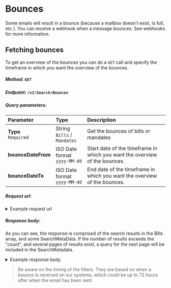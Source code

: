 # Bounces 
Some emails will result in a bounce (because a mailbox doesn't exist, is full, etc.).
You can receive a webhook when a message bounces. See webhooks for more information.

## Fetching bounces
To get an overview of the bounces you can do a `GET` call and specify the timeframe in which you want the overview of the bounces.

##### Method: `GET`
##### Endpoint: `/v2/Search/Bounces`
##### Query parameters:
| Parameter          | Type                                      | Description                                                                |
|:-------------------|:------------------------------------------|:---------------------------------------------------------------------------|
| **Type** <br/> `Required` | String <br/> `Bills` / `Mandates`         | Get the bounces of bills or mandates                                       |
| **bounceDateFrom** | ISO Date format <br/> `yyyy-MM-dd`        | Start date of the timeframe in which you want the overview of the bounces. |
| **bounceDateTo**   | ISO Date format <br/> `yyyy-MM-dd`        | End date of the timeframe in which you want the overview of the bounces.   |

##### Request url:
<details>
<summary>Example request url</summary>

`https://api.acceptemail.com/v2/Search/Bounces?bounceDateFrom=2020-07-01&type=Bills`
</details>

##### Response body:
As you can see, the response is comprised of the search results in the Bills array, and some SearchMetaData. If the number of results exceeds the "count", and several pages of results exist, a query for the next page will be included in the SearchMetadata.
<details>
<summary>Example response body</summary>

```json
{
  "Bills": [
    {
      "Status": "Open",
      "AETemplateID": "00000000-0000-0000-0000-000000000000",
      "ATID": "00000000-0000-0000-0000-000000000000",
      "Address": {
        "Email": "wrongemail@accepteasy.com"
      },
      "Amount": 0.01,
      "Description": "Description",
      "PaymentReference": "123456",
      "SRRID": "r210517140901394",
      "ExpiryDate": "2022-04-18T11:59:57.597Z",
      "Links": {
        "TransactionURL": "https://transaction.accepteasy.com/Landing?id=00000000-0000-0000-0000-000000000000&detail=true",
        "ShortURL": "https://trx.ae/YMIqhS4gvUStu6N5KAbyo1",
        "Images": {
          "ImageURL1": "https://images.accepteasy.com/?id=00000000-0000-0000-0000-000000000000&Culture=nl-NL&part=1",
          "ImageURL2": "https://images.accepteasy.com/?id=00000000-0000-0000-0000-000000000000&Culture=nl-NL&part=2",
          "Button": "https://images.accepteasy.com/button.png?id=00000000-0000-0000-0000-000000000000&Culture=nl-NL"
        }
      },
      "Bounce": {
        "DateReceived": "2021-05-17T12:09:46Z",
        "Message": "smtp;550 5.4.1 Recipient address rejected: Access denied. AS(201806281) [AM5EUR03FT035.eop-EUR03.prod.protection.outlook.com]",
        "StatusCode": "5.1.1",
        "CommunicationID": "50510b17-f81e-441c-82ec-d60a2f16863e"
      }
    }
  ],
  "Mandates": [],
  "SearchMetadata": {
    "CompletedIn": 0.01,
    "Count": 50,
    "Page": 1,
    "TotalNumberOfResults": 2,
    "NextResults": "?bounceDateFrom=2020-07-01&type=Bills&page=2&count=1"
  }
}
```
</details>

> Be aware on the timing of the filters. They are based on when a bounce is received on our systems, which could be up to 72 hours after when the email has been sent.
